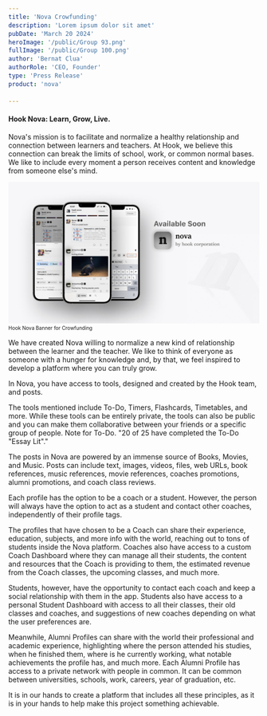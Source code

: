 ```yaml
---
title: 'Nova Crowfunding'
description: 'Lorem ipsum dolor sit amet'
pubDate: 'March 20 2024'
heroImage: '/public/Group 93.png'
fullImage: '/public/Group 100.png'
author: 'Bernat Clua'
authorRole: 'CEO, Founder'
type: 'Press Release' 
product: 'nova'

---
```



<h4>Hook Nova: Learn, Grow, Live. </h4>

<p>Nova's mission is to facilitate and normalize a healthy relationship and connection between learners and teachers.
At Hook, we believe this connection can break the limits of school, work, or common normal bases. We like to include every moment a person receives content and knowledge from someone else's mind.
</p>

<div class="imageContent">
<img src="/public/Group 140.jpeg"></img>
<p class="imageText">Hook Nova Banner for Crowfunding</p>
</div>

<p>
We have created Nova willing to normalize a new kind of relationship between the learner and the teacher. We like to think of everyone as someone with a hunger for knowledge and, by that, we feel inspired to develop a platform where you can truly grow.

In Nova, you have access to tools, designed and created by the Hook team, and posts. 

The tools mentioned include To-Do, Timers, Flashcards, Timetables, and more. While these tools can be entirely private, the tools can also be public and you can make them collaborative between your friends or a specific group of people. 
Note for To-Do. "20 of 25 have completed the To-Do "Essay Lit"."

The posts in Nova are powered by an immense source of Books, Movies, and Music. Posts can include text, images, videos, files, web URLs, book references, music references, movie references, coaches promotions, alumni promotions, and coach class reviews.

Each profile has the option to be a coach or a student. However, the person will always have the option to act as a student and contact other coaches, independently of their profile tags. 

The profiles that have chosen to be a Coach can share their experience, education, subjects, and more info with the world, reaching out to tons of students inside the Nova platform. Coaches also have access to a custom Coach Dashboard where they can manage all their students, the content and resources that the Coach is providing to them, the estimated revenue from the Coach classes, the upcoming classes, and much more. 

Students, however, have the opportunity to contact each coach and keep a social relationship with them in the app. Students also have access to a personal Student Dashboard with access to all their classes, their old classes and coaches, and suggestions of new coaches depending on what the user preferences are.

Meanwhile, Alumni Profiles can share with the world their professional and academic experience, highlighting where the person attended his studies, when he finished them, where is he currently working, what notable achievements the profile has, and much more. Each Alumni Profile has access to a private network with people in common. It can be common between universities, schools, work, careers, year of graduation, etc.

It is in our hands to create a platform that includes all these principles, as it is in your hands to help make this project something achievable.





</p>













<style>
    img {
        width: 100%;
        margin-bottom: 0px;
        padding-bottom: 0px;
        border-radius: 3px;
        object-fit: contain;
        max-height: 300px;
    }

    .imageText {
        margin: 0px;
        font-size: 10px;
        padding: 0px;
    }

    .imageContent {
    display: inline-block;
    text-align: left;
    }

    h5 {
        margin: 0px;
        padding: 0px;
        height: 0px;
    }
</style>